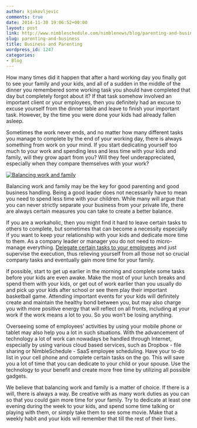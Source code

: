 ```yaml
---
author: kjakovljevic
comments: true
date: 2014-11-30 19:06:52+00:00
layout: post
link: http://www.nimbleschedule.com/nimblenews/blog/parenting-and-business/
slug: parenting-and-business
title: Business and Parenting
wordpress_id: 1247
categories:
- Blog
---
```


How many times did it happen that after a hard working day you finally got to see your family and your kids, and all of a sudden in the middle of the dinner you remembered some working task you should have completed that day but completely forgot about it? If that task somehow involved an important client or your employees, then you definitely had an excuse to excuse yourself from the dinner table and leave to finish your important task. However, by the time you were done your kids had already fallen asleep.

Sometimes the work never ends, and no matter how many different tasks you manage to complete by the end of your working day, there is always something from work on your mind. If you start dedicating yourself too much to your work and spending less and less time with your kids and family, will they grow apart from you? Will they feel underappreciated, especially when they compare themselves with your work?



[![Balancing work and family](http://www.nimbleschedule.com/wp-content/uploads/2014/11/business-and-parenting-thumb.jpg)](http://www.nimbleschedule.com/wp-content/uploads/2014/11/business-and-parenting.jpg)



Balancing work and family may be the key for good parenting and good business handling. Being a good leader does not necessarily have to mean you need to spend less time with your children. While many will argue that you can never strictly separate your business from your private life, there are always certain measures you can take to create a better balance.

If you are a workaholic, then you might find it hard to leave certain tasks to others to complete, but sometimes that can become a necessity especially if you want to keep your relationship with your kids and dedicate more time to them. As a company leader or manager you do not need to micro-manage everything. [Delegate certain tasks to your employees](http://www.nimbleschedule.com/delegating-when-how-and-to-whom/) and just supervise the execution, thus relieving yourself from all those not so crucial company tasks and eventually gain more time for your family.

If possible, start to get up earlier in the morning and complete some tasks before your kids are even awake. Make the most of your lunch breaks and spend them with your kids, or get out of work earlier than you usually do and pick up your kids after school or see them play their important basketball game. Attending important events for your kids will definitely create and maintain the healthy bond between you, but may also charge you with more positive energy that will reflect on all fronts, including at your work if the work means a lot to you. So you won’t be losing anything.

Overseeing some of employees’ activities by using your mobile phone or tablet may also help you a lot in such situations. With the advancement of technology a lot of work can nowadays be handled through Internet, especially by using various cloud based services, such as Dropbox - file sharing or NimbleSchedule - SaaS employee scheduling. Have your to-do list in your cell phone and complete certain tasks on the go. This will save you a lot of time that you can dedicate to your child or your spouse. Use the technology to your benefit and create more free time by utilizing all possible gadgets.

We believe that balancing work and family is a matter of choice. If there is a will, there is always a way. Be creative with as many work duties as you can so that you could gain more time for your family. Try to dedicate at least one evening during the week to your kids, and spend some time talking or playing with them, or simply take them to see some movie. Make that a weekly habit and your kids will remember that till the rest of their lives.

